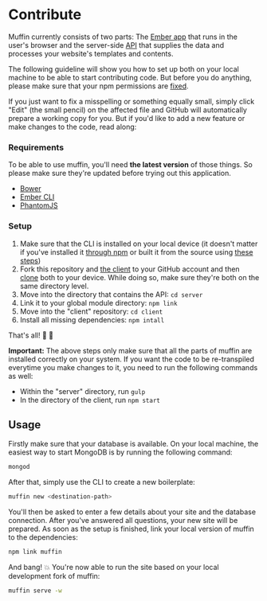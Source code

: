 # Contribute

Muffin currently consists of two parts: The [Ember app](https://github.com/muffin/client) that runs in the user's browser and the server-side [API](https://github.com/muffin/server) that supplies the data and processes your website's templates and contents.

The following guideline will show you how to set up both on your local machine to be able to start contributing code. But before you do anything, please make sure that your npm permissions are [fixed](https://docs.npmjs.com/getting-started/fixing-npm-permissions).

If you just want to fix a misspelling or something equally small, simply click "Edit" (the small pencil) on the affected file and GitHub will automatically prepare a working copy for you. But if you'd like to add a new feature or make changes to the code, read along:

### Requirements

To be able to use muffin, you'll need **the latest version** of those things. So please make sure they're updated before trying out this application.

- [Bower](http://bower.io/#install-bower)
- [Ember CLI](http://ember-cli.com)
- [PhantomJS](https://www.npmjs.com/package/phantomjs-prebuilt)

### Setup

1. Make sure that the CLI is installed on your local device (it doesn't matter if you've installed it [through npm](https://www.npmjs.com/package/muffin-cli) or built it from the source using [these steps](https://github.com/muffin/cli#contribute))
2. Fork this repository and [the client](https://github.com/muffin/client) to your GitHub account and then [clone](https://guides.github.com/activities/forking/#clone) both to your device. While doing so, make sure they're both on the same directory level.
3. Move into the directory that contains the API: `cd server`
4. Link it to your global module directory: `npm link`
5. Move into the "client" repository: `cd client`
6. Install all missing dependencies: `npm intall`

That's all! :loudspeaker: :turtle:

**Important:** The above steps only make sure that all the parts of muffin are installed correctly on your system. If you want the code to be re-transpiled everytime you make changes to it, you need to run the following commands as well:

- Within the "server" directory, run `gulp`
- In the directory of the client, run `npm start`

## Usage

Firstly make sure that your database is available. On your local machine, the easiest way to start MongoDB is by running the following command:

```bash
mongod
```

After that, simply use the CLI to create a new boilerplate:

```bash
muffin new <destination-path>
```

You'll then be asked to enter a few details about your site and the database connection. After you've answered all questions, your new site will be prepared. As soon as the setup is finished, link your local version of muffin to the dependencies:

```bash
npm link muffin
```

And bang! :boom: You're now able to run the site based on your local development fork of muffin:

```bash
muffin serve -w
```
